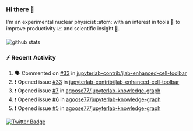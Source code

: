 ### Hi there 👋 

I'm an experimental nuclear physicist :atom: with an interest in tools :wrench: to improve productivity :chart_with_upwards_trend: and scientific insight :telescope:.

![github stats](https://github-readme-stats.vercel.app/api?username=agoose77&show_icons=true&hide_rank=true&hide_title=true&bg_color=30,e76445,904e95&text_color=efe3ec&icon_color=efe3ec)
<!--
**agoose77/agoose77** is a ✨ _special_ ✨ repository because its `README.md` (this file) appears on your GitHub profile.

Here are some ideas to get you started:

- 🔭 I’m currently working on ...
- 🌱 I’m currently learning ...
- 👯 I’m looking to collaborate on ...
- 🤔 I’m looking for help with ...
- 💬 Ask me about ...
- 📫 How to reach me: ...
- 😄 Pronouns: ...
- ⚡ Fun fact: ...
-->

### :zap: Recent Activity
<!--START_SECTION:activity-->
1. 🗣 Commented on [#33](https://github.com/jupyterlab-contrib/jlab-enhanced-cell-toolbar/issues/33) in [jupyterlab-contrib/jlab-enhanced-cell-toolbar](https://github.com/jupyterlab-contrib/jlab-enhanced-cell-toolbar)
2. ❗️ Opened issue [#33](https://github.com/jupyterlab-contrib/jlab-enhanced-cell-toolbar/issues/33) in [jupyterlab-contrib/jlab-enhanced-cell-toolbar](https://github.com/jupyterlab-contrib/jlab-enhanced-cell-toolbar)
3. ❗️ Opened issue [#7](https://github.com/agoose77/jupyterlab-knowledge-graph/issues/7) in [agoose77/jupyterlab-knowledge-graph](https://github.com/agoose77/jupyterlab-knowledge-graph)
4. ❗️ Opened issue [#6](https://github.com/agoose77/jupyterlab-knowledge-graph/issues/6) in [agoose77/jupyterlab-knowledge-graph](https://github.com/agoose77/jupyterlab-knowledge-graph)
5. ❗️ Opened issue [#5](https://github.com/agoose77/jupyterlab-knowledge-graph/issues/5) in [agoose77/jupyterlab-knowledge-graph](https://github.com/agoose77/jupyterlab-knowledge-graph)
<!--END_SECTION:activity-->


[![Twitter Badge](https://img.shields.io/twitter/follow/agoose77?style=flat-square&logo=Twitter&logoColor=white&color=cornflowerblue)](https://twitter.com/agoose77)
